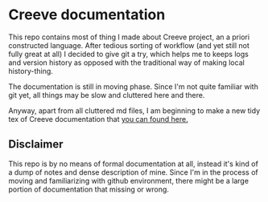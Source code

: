 # Creeve documentation

This repo contains most of thing I made about Creeve project, an a priori constructed language. After tedious sorting of workflow (and yet still not fully great at all) I decided to give git a try, which helps me to keeps logs and version history as opposed with the traditional way of making local history-thing.

The documentation is still in moving phase. Since I'm not quite familiar with git yet, all things may be slow and cluttered here and there.

Anyway, apart from all cluttered md files, I am beginning to make a new tidy tex of Creeve documentation that [you can found here.](https://github.com/stervel/creeve/blob/master/docproj/%5Bdoc%5D.pdf)

## Disclaimer

This repo is by no means of formal documentation at all, instead it's kind of a dump of notes and dense description of mine. Since I'm in the process of moving and familiarizing with github environment, there might be a large portion of documentation that missing or wrong.